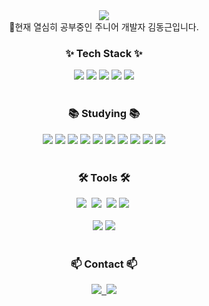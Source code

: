 <div align="center">
  <img src="https://github.com/Onesoonduck/Onesoonduck/assets/155965974/55033b24-4f35-48ac-99a0-d2c8f86a2e50" />
</div>

<div align="center">
  👋현재 열심히 공부중인 주니어 개발자 김동근입니다.
</div>

<h3 align="center">✨ Tech Stack ✨</h3>
<div align="center">
  <img src="https://img.shields.io/badge/java-007396.svg?style=for-the-badge&logo=openjdk&logoColor=white" />
  <img src="https://img.shields.io/badge/springboot-6DB33F.svg?style=for-the-badge&logo=springboot&logoColor=white" />
  <img src="https://img.shields.io/badge/python-3670A0.svg?style=for-the-badge&logo=python&logoColor=ffdd54" />
  <img src="https://img.shields.io/badge/mysql-4479A1.svg?style=for-the-badge&logo=mysql&logoColor=white" />
  <img src="https://img.shields.io/badge/querydsl-0178B8.svg?style=for-the-badge&logo=QueryDSL&logoColor=white" />
</div>

<br>

<h3 align="center">📚 Studying 📚</h3>
<div align="center">
  <img src="https://img.shields.io/badge/security-6DB33F.svg?style=for-the-badge&logo=Spring%20Security&logoColor=white" />
  <img src="https://img.shields.io/badge/jwt-000000.svg?style=for-the-badge&logo=JSON%20web%20tokens&logoColor=white" />
  <img src="https://img.shields.io/badge/thymeleaf-005F0F.svg?style=for-the-badge&logo=Thymeleaf&logoColor=white" />
  <img src="https://img.shields.io/badge/aws-232F3E.svg?style=for-the-badge&logo=Amazon%20AWS&logoColor=white" />
  <img src="https://img.shields.io/badge/react-20232a.svg?style=for-the-badge&logo=react&logoColor=61DAFB" />
  <img src="https://img.shields.io/badge/docker-2496ED.svg?style=for-the-badge&logo=docker&logoColor=white" />
  <img src="https://img.shields.io/badge/mssql-CC2927.svg?style=for-the-badge&logo=microsoft%20sql%20server&logoColor=white" />
  <img src="https://img.shields.io/badge/numpy-013243.svg?style=for-the-badge&logo=numpy&logoColor=white" />
  <img src="https://img.shields.io/badge/pandas-150458.svg?style=for-the-badge&logo=pandas&logoColor=white" />
  <img src="https://img.shields.io/badge/jira-0A0FFF.svg?style=for-the-badge&logo=jira&logoColor=white" />
</div>

<br>

<h3 align="center">🛠 Tools 🛠</h3>
<div align="center">
  <img src="https://img.shields.io/badge/git-F05033.svg?style=for-the-badge&logo=git&logoColor=white" />&nbsp
  <img src="https://img.shields.io/badge/github-181717.svg?style=for-the-badge&logo=github&logoColor=white" />&nbsp
  <img src="https://img.shields.io/badge/gitlab-FCA121.svg?style=for-the-badge&logo=gitlab&logoColor=white" />
  <img src="https://img.shields.io/badge/Notion-F3F3F3.svg?style=for-the-badge&logo=notion&logoColor=black" />&nbsp
</div>

<br>

<div align="center">
  <img src="https://img.shields.io/badge/intellij%20idea-000000.svg?style=for-the-badge&logo=intellij%20idea&logoColor=white" />
  <img src="https://img.shields.io/badge/postman-FF6C37.svg?style=for-the-badge&logo=postman&logoColor=white" />
</div>

<br>

<h3 align="center">📫 Contact 📫</h3>
<div align="center">
  <a href="https://www.notion.so/7032b6c5317f4002a4acdb1a9ea51fed">
    <img src="https://img.shields.io/badge/Notion-F3F3F3.svg?style=for-the-badge&logo=notion&logoColor=black" />&nbsp
  </a>
  <a href="mailto:soonduck3729@gmail.com">
    <img src="https://img.shields.io/badge/soonduck3729@gmail.com-D14836?style=for-the-badge&logo=gmail&logoColor=white" />
  </a>
</div>



<!--
**Onesoonduck/Onesoonduck** is a ✨ _special_ ✨ repository because its `README.md` (this file) appears on your GitHub profile.

Here are some ideas to get you started:

- 🔭 I’m currently working on ...
- 🌱 I’m currently learning ...
- 👯 I’m looking to collaborate on ...
- 🤔 I’m looking for help with ...
- 💬 Ask me about ...
- 📫 How to reach me: ...
- 😄 Pronouns: ...
- ⚡ Fun fact: ...
-->
